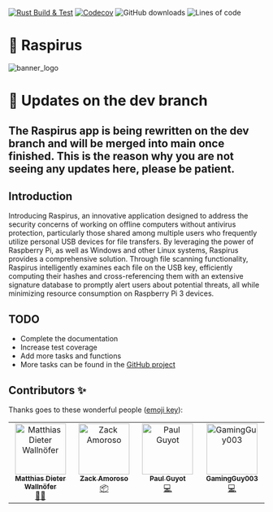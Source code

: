 [![Rust Build & Test](https://github.com/Benji377/Raspirus/actions/workflows/rust.yml/badge.svg)](https://github.com/Benji377/Raspirus/actions/workflows/rust.yml)
[![Codecov](https://codecov.io/gh/Raspirus/Raspirus/branch/main/graph/badge.svg?token=0GFFWY7YBP)](https://codecov.io/gh/Raspirus/Raspirus)
![GitHub downloads](https://img.shields.io/github/downloads/Raspirus/Raspirus/total?label=Downloads)
![Lines of code](https://img.shields.io/tokei/lines/github/Raspirus/Raspirus?label=Lines%20of%20code)

# :rocket: Raspirus
![banner_logo](https://user-images.githubusercontent.com/50681275/223684389-ed0f104f-c183-4223-9723-c268e7cc5268.png)

# :construction: Updates on the dev branch
## The Raspirus app is being rewritten on the dev branch and will be merged into main once finished. This is the reason why you are not seeing any updates here, please be patient.

## Introduction
Introducing Raspirus, an innovative application designed to address the security concerns of working on offline computers without antivirus protection, particularly those shared among multiple users who frequently utilize personal USB devices for file transfers. By leveraging the power of Raspberry Pi, as well as Windows and other Linux systems, Raspirus provides a comprehensive solution. Through file scanning functionality, Raspirus intelligently examines each file on the USB key, efficiently computing their hashes and cross-referencing them with an extensive signature database to promptly alert users about potential threats, all while minimizing resource consumption on Raspberry Pi 3 devices.

## TODO
- Complete the documentation
- Increase test coverage
- Add more tasks and functions
- More tasks can be found in the [GitHub project](https://github.com/orgs/Raspirus/projects/3)

## Contributors ✨
Thanks goes to these wonderful people ([emoji key](https://allcontributors.org/docs/en/emoji-key)):

<table>
  <tbody>
    <tr>
      <td align="center" valign="top" width="14.28%"><a href="https://github.com/mwallnoefer"><img src="https://avatars.githubusercontent.com/u/7541399?v=4?s=100" width="100px;" alt="Matthias Dieter Wallnöfer"/><br /><sub><b>Matthias Dieter Wallnöfer</b></sub></a><br /><a href="#mentoring-mwallnoefer" title="Mentoring">🧑‍🏫</a></td>
      <td align="center" valign="top" width="14.28%"><a href="http://zacktech.xyz"><img src="https://avatars.githubusercontent.com/u/38058764?v=4?s=100" width="100px;" alt="Zack Amoroso"/><br /><sub><b>Zack Amoroso</b></sub></a><br /><a href="#platform-zja203" title="Packaging/porting to new platform">📦</a></td>
      <td align="center" valign="top" width="14.28%"><a href="http://paul-guyot.com/"><img src="https://avatars.githubusercontent.com/u/168407?v=4?s=100" width="100px;" alt="Paul Guyot"/><br /><sub><b>Paul Guyot</b></sub></a><br /><a href="https://github.com/Raspirus/Raspirus/commits?author=pguyot" title="Code">💻</a></td>
      <td align="center" valign="top" width="14.28%"><a href="https://github.com/GamingGuy003"><img src="https://avatars.githubusercontent.com/u/77393763?v=4?s=100" width="100px;" alt="GamingGuy003"/><br /><sub><b>GamingGuy003</b></sub></a><br /><a href="https://github.com/Raspirus/Raspirus/commits?author=GamingGuy003" title="Code">💻</a></td>
    </tr>
  </tbody>
</table>
